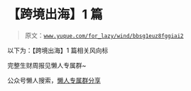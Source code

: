 # 【跨境出海】1 篇

> 原文：[`www.yuque.com/for_lazy/wind/bbsg1euz8fggiai2`](https://www.yuque.com/for_lazy/wind/bbsg1euz8fggiai2)

以下为：【跨境出海】1 篇相关风向标

完整生财周报见懒人专属群~

公众号懒人搜索，[懒人专属群分享](https://lazybook.fun/#/blog/group)
